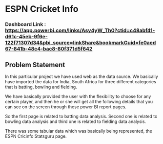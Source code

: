 # ESPN Cricket Info #

### Dashboard Link : https://app.powerbi.com/links/Asy4yW_Th0?ctid=c48abf41-d61c-45eb-9f6e-122f71307d34&pbi_source=linkShare&bookmarkGuid=fe0aed67-841b-48c4-bac8-80f371d5f642

## Problem Statement ## 

In this particular project we have used web as the data source.
We basically have imported the data for India, South Africa for three different categories that is
batting, bowling and fielding.

We have basically provided the user with the flexibility to choose for any certain player, and then
he or she will get all the following details that you can see on the screen through these power BI report
pages.

So the first page is related to batting data analysis.
Second one is related to bowling data analysis and third one is related to fielding data analysis.

There was some tabular data which was basically being represented, 
the ESPN Cricinfo Statsguru page.

